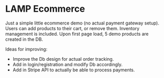 # LAMP Ecommerce

Just a simple little ecommerce demo (no actual payment gateway setup). Users can add products to their cart, or remove them. Inventory management is included. Upon first page load, 5 demo products are created in the DB.

Ideas for improving:
+ Improve the Db design for actual order tracking.
+ Add in login/registration and modify Db accordingly.
+ Add in Stripe API to actually be able to process payments.